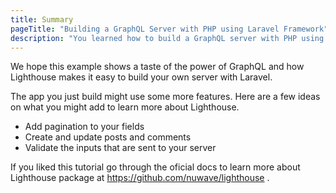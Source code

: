 ```yaml
---
title: Summary
pageTitle: "Building a GraphQL Server with PHP using Laravel Framework"
description: "You learned how to build a GraphQL server with PHP using Laravel Framework and Lighthouse package"
---
```


We hope this example shows a taste of the power of GraphQL and how Lighthouse makes it easy to build your own server with Laravel. 

The app you just build might use some more features. Here are a few ideas on what you might add
to learn more about Lighthouse.

- Add pagination to your fields
- Create and update posts and comments
- Validate the inputs that are sent to your server

If you liked this tutorial go through the oficial docs to learn more about Lighthouse package at https://github.com/nuwave/lighthouse .